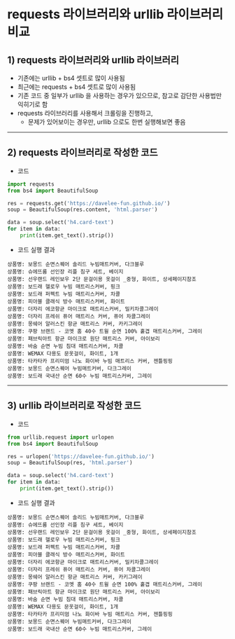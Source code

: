 # **requests 라이브러리와 urllib 라이브러리 비교**

## **1) requests 라이브러리와 urllib 라이브러리**

- 기존에는 urllib + bs4 셋트로 많이 사용됨
- 최근에는 requests + bs4 셋트로 많이 사용됨
- 기존 코드 중 일부가 urllib 을 사용하는 경우가 있으므로, 참고로 감단한 사용법만 익히기로 함
- requests 라이브러리를 사용해서 크롤링을 진행하고, 
    - 문제가 있어보이는 경우만, urllib 으로도 한번 실행해보면 좋음
---

## **2) requests 라이브러리로 작성한 코드**

- 코드
```python
import requests
from bs4 import BeautifulSoup

res = requests.get('https://davelee-fun.github.io/')
soup = BeautifulSoup(res.content, 'html.parser')

data = soup.select('h4.card-text')
for item in data:
    print(item.get_text().strip())
```

- 코드 실행 결과
```
상품명: 보몽드 순면스퀘어 솔리드 누빔매트커버, 다크블루
상품명: 슈에뜨룸 선인장 리플 침구 세트, 베이지
상품명: 선우랜드 레인보우 2단 문걸이용 옷걸이 _중형, 화이트, 상세페이지참조
상품명: 보드래 헬로우 누빔 매트리스커버, 핑크
상품명: 보드래 퍼펙트 누빔 매트리스커버, 차콜
상품명: 피아블 클래식 방수 매트리스커버, 화이트
상품명: 더자리 에코항균 마이크로 매트리스커버, 밀키차콜그레이
상품명: 더자리 프레쉬 퓨어 매트리스 커버, 퓨어 차콜그레이
상품명: 몽쉐어 알러스킨 항균 매트리스 커버, 카키그레이
상품명: 쿠팡 브랜드 - 코멧 홈 40수 트윌 순면 100% 홑겹 매트리스커버, 그레이
상품명: 패브릭아트 항균 마이크로 원단 매트리스 커버, 아이보리
상품명: 바숨 순면 누빔 침대 매트리스커버, 차콜
상품명: WEMAX 다용도 문옷걸이, 화이트, 1개
상품명: 타카타카 프리미엄 나노 화이바 누빔 매트리스 커버, 젠틀핑핑
상품명: 보몽드 순면스퀘어 누빔매트커버, 다크그레이
상품명: 보드래 국내산 순면 60수 누빔 매트리스커버, 그레이
```
---
## **3) urllib 라이브러리로 작성한 코드**

- 코드
```python
from urllib.request import urlopen
from bs4 import BeautifulSoup

res = urlopen('https://davelee-fun.github.io/')
soup = BeautifulSoup(res, 'html.parser')

data = soup.select('h4.card-text')
for item in data:
    print(item.get_text().strip())
```

- 코드 실행 결과
```
상품명: 보몽드 순면스퀘어 솔리드 누빔매트커버, 다크블루
상품명: 슈에뜨룸 선인장 리플 침구 세트, 베이지
상품명: 선우랜드 레인보우 2단 문걸이용 옷걸이 _중형, 화이트, 상세페이지참조
상품명: 보드래 헬로우 누빔 매트리스커버, 핑크
상품명: 보드래 퍼펙트 누빔 매트리스커버, 차콜
상품명: 피아블 클래식 방수 매트리스커버, 화이트
상품명: 더자리 에코항균 마이크로 매트리스커버, 밀키차콜그레이
상품명: 더자리 프레쉬 퓨어 매트리스 커버, 퓨어 차콜그레이
상품명: 몽쉐어 알러스킨 항균 매트리스 커버, 카키그레이
상품명: 쿠팡 브랜드 - 코멧 홈 40수 트윌 순면 100% 홑겹 매트리스커버, 그레이
상품명: 패브릭아트 항균 마이크로 원단 매트리스 커버, 아이보리
상품명: 바숨 순면 누빔 침대 매트리스커버, 차콜
상품명: WEMAX 다용도 문옷걸이, 화이트, 1개
상품명: 타카타카 프리미엄 나노 화이바 누빔 매트리스 커버, 젠틀핑핑
상품명: 보몽드 순면스퀘어 누빔매트커버, 다크그레이
상품명: 보드래 국내산 순면 60수 누빔 매트리스커버, 그레이
```